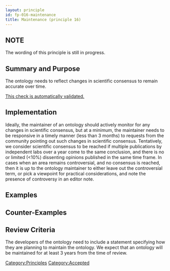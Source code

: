 ```yaml
---
layout: principle
id: fp-016-maintenance
title: Maintenance (principle 16)
---
```


NOTE
-------
The wording of this principle is still in progress.

Summary and Purpose
-------
The ontology needs to reflect changes in scientific consensus to remain accurate over time.

[This check is automatically validated.](checks/fp_016)

Implementation
-------
Ideally, the maintainer of an ontology should actively monitor for any changes in scientific consensus, but at a minimum, the maintainer needs to be responsive in a timely manner (less than 3 months) to requests from the community pointing out such changes in scientific consensus. Tentatively, we consider scientific consensus to be reached if multiple publications by independent labs over a year come to the same conclusion, and there is no or limited (<10%) dissenting opinions published in the same time frame. In cases when an area remains controversial, and no consensus is reached, then it is up to the ontology maintainer to either leave out the controversial term, or pick a viewpoint for practical considerations, and note the presence of controversy in an editor note.


Examples
--------

Counter-Examples
----------------

Review Criteria
-------
The developers of the ontology need to include a statement specifying how they are planning to maintain the ontology. We expect that an ontology will be maintained for at least 3 years from the time of review.

<Category:Principles> <Category:Accepted>

